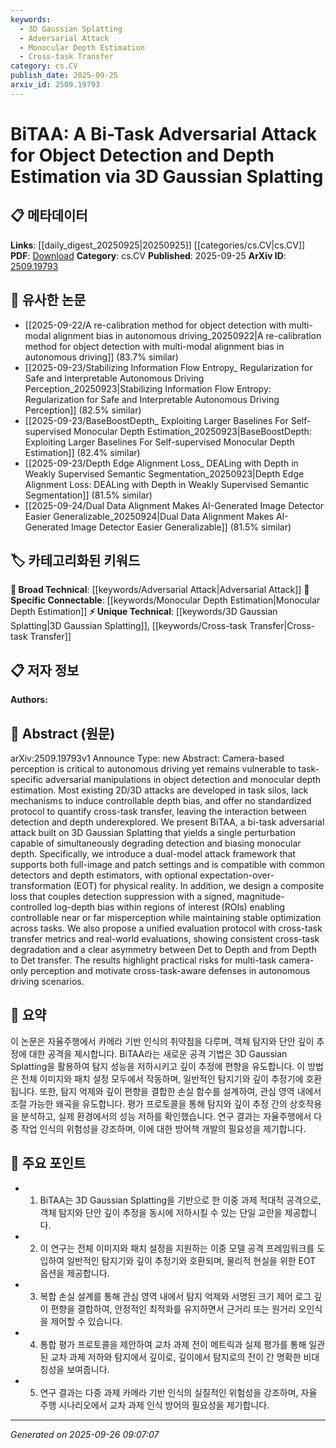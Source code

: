 ```yaml
---
keywords:
  - 3D Gaussian Splatting
  - Adversarial Attack
  - Monocular Depth Estimation
  - Cross-task Transfer
category: cs.CV
publish_date: 2025-09-25
arxiv_id: 2509.19793
---
```


<!-- KEYWORD_LINKING_METADATA:
{
  "processed_timestamp": "2025-09-26T09:07:07.842073",
  "vocabulary_version": "1.0",
  "selected_keywords": [
    "3D Gaussian Splatting",
    "Adversarial Attack",
    "Monocular Depth Estimation",
    "Cross-task Transfer"
  ],
  "rejected_keywords": [],
  "similarity_scores": {
    "3D Gaussian Splatting": 0.78,
    "Adversarial Attack": 0.8,
    "Monocular Depth Estimation": 0.82,
    "Cross-task Transfer": 0.77
  },
  "extraction_method": "AI_prompt_based",
  "budget_applied": true,
  "candidates_json": {
    "candidates": [
      {
        "surface": "3D Gaussian Splatting",
        "canonical": "3D Gaussian Splatting",
        "aliases": [],
        "category": "unique_technical",
        "rationale": "This is a novel technique central to the paper's proposed attack method, offering unique insights into adversarial attacks in 3D space.",
        "novelty_score": 0.85,
        "connectivity_score": 0.65,
        "specificity_score": 0.88,
        "link_intent_score": 0.78
      },
      {
        "surface": "Adversarial Attack",
        "canonical": "Adversarial Attack",
        "aliases": [
          "Adversarial Manipulation"
        ],
        "category": "broad_technical",
        "rationale": "A fundamental concept in the paper, linking to broader discussions on security in machine learning.",
        "novelty_score": 0.45,
        "connectivity_score": 0.9,
        "specificity_score": 0.7,
        "link_intent_score": 0.8
      },
      {
        "surface": "Monocular Depth Estimation",
        "canonical": "Monocular Depth Estimation",
        "aliases": [],
        "category": "specific_connectable",
        "rationale": "A specific task affected by the proposed attack, relevant for linking to computer vision applications.",
        "novelty_score": 0.5,
        "connectivity_score": 0.85,
        "specificity_score": 0.8,
        "link_intent_score": 0.82
      },
      {
        "surface": "Cross-task Transfer",
        "canonical": "Cross-task Transfer",
        "aliases": [
          "Cross-task Interaction"
        ],
        "category": "unique_technical",
        "rationale": "Highlights the novel aspect of the attack affecting multiple tasks, crucial for understanding multi-task interactions.",
        "novelty_score": 0.75,
        "connectivity_score": 0.7,
        "specificity_score": 0.85,
        "link_intent_score": 0.77
      }
    ],
    "ban_list_suggestions": [
      "Camera-based Perception",
      "Autonomous Driving"
    ]
  },
  "decisions": [
    {
      "candidate_surface": "3D Gaussian Splatting",
      "resolved_canonical": "3D Gaussian Splatting",
      "decision": "linked",
      "scores": {
        "novelty": 0.85,
        "connectivity": 0.65,
        "specificity": 0.88,
        "link_intent": 0.78
      }
    },
    {
      "candidate_surface": "Adversarial Attack",
      "resolved_canonical": "Adversarial Attack",
      "decision": "linked",
      "scores": {
        "novelty": 0.45,
        "connectivity": 0.9,
        "specificity": 0.7,
        "link_intent": 0.8
      }
    },
    {
      "candidate_surface": "Monocular Depth Estimation",
      "resolved_canonical": "Monocular Depth Estimation",
      "decision": "linked",
      "scores": {
        "novelty": 0.5,
        "connectivity": 0.85,
        "specificity": 0.8,
        "link_intent": 0.82
      }
    },
    {
      "candidate_surface": "Cross-task Transfer",
      "resolved_canonical": "Cross-task Transfer",
      "decision": "linked",
      "scores": {
        "novelty": 0.75,
        "connectivity": 0.7,
        "specificity": 0.85,
        "link_intent": 0.77
      }
    }
  ]
}
-->

# BiTAA: A Bi-Task Adversarial Attack for Object Detection and Depth Estimation via 3D Gaussian Splatting

## 📋 메타데이터

**Links**: [[daily_digest_20250925|20250925]] [[categories/cs.CV|cs.CV]]
**PDF**: [Download](https://arxiv.org/pdf/2509.19793.pdf)
**Category**: cs.CV
**Published**: 2025-09-25
**ArXiv ID**: [2509.19793](https://arxiv.org/abs/2509.19793)

## 🔗 유사한 논문
- [[2025-09-22/A re-calibration method for object detection with multi-modal alignment bias in autonomous driving_20250922|A re-calibration method for object detection with multi-modal alignment bias in autonomous driving]] (83.7% similar)
- [[2025-09-23/Stabilizing Information Flow Entropy_ Regularization for Safe and Interpretable Autonomous Driving Perception_20250923|Stabilizing Information Flow Entropy: Regularization for Safe and Interpretable Autonomous Driving Perception]] (82.5% similar)
- [[2025-09-23/BaseBoostDepth_ Exploiting Larger Baselines For Self-supervised Monocular Depth Estimation_20250923|BaseBoostDepth: Exploiting Larger Baselines For Self-supervised Monocular Depth Estimation]] (82.4% similar)
- [[2025-09-23/Depth Edge Alignment Loss_ DEALing with Depth in Weakly Supervised Semantic Segmentation_20250923|Depth Edge Alignment Loss: DEALing with Depth in Weakly Supervised Semantic Segmentation]] (81.5% similar)
- [[2025-09-24/Dual Data Alignment Makes AI-Generated Image Detector Easier Generalizable_20250924|Dual Data Alignment Makes AI-Generated Image Detector Easier Generalizable]] (81.5% similar)

## 🏷️ 카테고리화된 키워드
**🧠 Broad Technical**: [[keywords/Adversarial Attack|Adversarial Attack]]
**🔗 Specific Connectable**: [[keywords/Monocular Depth Estimation|Monocular Depth Estimation]]
**⚡ Unique Technical**: [[keywords/3D Gaussian Splatting|3D Gaussian Splatting]], [[keywords/Cross-task Transfer|Cross-task Transfer]]

## 📋 저자 정보

**Authors:** 

## 📄 Abstract (원문)

arXiv:2509.19793v1 Announce Type: new 
Abstract: Camera-based perception is critical to autonomous driving yet remains vulnerable to task-specific adversarial manipulations in object detection and monocular depth estimation. Most existing 2D/3D attacks are developed in task silos, lack mechanisms to induce controllable depth bias, and offer no standardized protocol to quantify cross-task transfer, leaving the interaction between detection and depth underexplored. We present BiTAA, a bi-task adversarial attack built on 3D Gaussian Splatting that yields a single perturbation capable of simultaneously degrading detection and biasing monocular depth. Specifically, we introduce a dual-model attack framework that supports both full-image and patch settings and is compatible with common detectors and depth estimators, with optional expectation-over-transformation (EOT) for physical reality. In addition, we design a composite loss that couples detection suppression with a signed, magnitude-controlled log-depth bias within regions of interest (ROIs) enabling controllable near or far misperception while maintaining stable optimization across tasks. We also propose a unified evaluation protocol with cross-task transfer metrics and real-world evaluations, showing consistent cross-task degradation and a clear asymmetry between Det to Depth and from Depth to Det transfer. The results highlight practical risks for multi-task camera-only perception and motivate cross-task-aware defenses in autonomous driving scenarios.

## 📝 요약

이 논문은 자율주행에서 카메라 기반 인식의 취약점을 다루며, 객체 탐지와 단안 깊이 추정에 대한 공격을 제시합니다. BiTAA라는 새로운 공격 기법은 3D Gaussian Splatting을 활용하여 탐지 성능을 저하시키고 깊이 추정에 편향을 유도합니다. 이 방법은 전체 이미지와 패치 설정 모두에서 작동하며, 일반적인 탐지기와 깊이 추정기에 호환됩니다. 또한, 탐지 억제와 깊이 편향을 결합한 손실 함수를 설계하여, 관심 영역 내에서 조절 가능한 왜곡을 유도합니다. 평가 프로토콜을 통해 탐지와 깊이 추정 간의 상호작용을 분석하고, 실제 환경에서의 성능 저하를 확인했습니다. 연구 결과는 자율주행에서 다중 작업 인식의 위험성을 강조하며, 이에 대한 방어책 개발의 필요성을 제기합니다.

## 🎯 주요 포인트

- 1. BiTAA는 3D Gaussian Splatting을 기반으로 한 이중 과제 적대적 공격으로, 객체 탐지와 단안 깊이 추정을 동시에 저하시킬 수 있는 단일 교란을 제공합니다.
- 2. 이 연구는 전체 이미지와 패치 설정을 지원하는 이중 모델 공격 프레임워크를 도입하여 일반적인 탐지기와 깊이 추정기와 호환되며, 물리적 현실을 위한 EOT 옵션을 제공합니다.
- 3. 복합 손실 설계를 통해 관심 영역 내에서 탐지 억제와 서명된 크기 제어 로그 깊이 편향을 결합하여, 안정적인 최적화를 유지하면서 근거리 또는 원거리 오인식을 제어할 수 있습니다.
- 4. 통합 평가 프로토콜을 제안하여 교차 과제 전이 메트릭과 실제 평가를 통해 일관된 교차 과제 저하와 탐지에서 깊이로, 깊이에서 탐지로의 전이 간 명확한 비대칭성을 보여줍니다.
- 5. 연구 결과는 다중 과제 카메라 기반 인식의 실질적인 위험성을 강조하며, 자율 주행 시나리오에서 교차 과제 인식 방어의 필요성을 제기합니다.


---

*Generated on 2025-09-26 09:07:07*